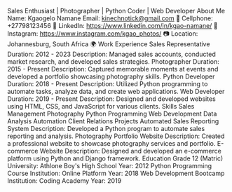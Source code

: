 Sales Enthusiast | Photographer | Python Coder | Web Developer
About Me
Name: Kgaogelo Namane
Email: kinechnotick@gmail.com 📧
Cellphone: +27798123456 📱
LinkedIn: https://www.linkedin.com/in/kgao-namane/ 🔗
Instagram: https://www.instagram.com/kgao_photos/ 📷
Location: Johannesburg, South Africa 🌍
Work Experience
Sales Representative
Duration: 2012 - 2023
Description: Managed sales accounts, conducted market research, and developed sales strategies.
Photographer
Duration: 2015 - Present
Description: Captured memorable moments at events and developed a portfolio showcasing photography skills.
Python Developer
Duration: 2018 - Present
Description: Utilized Python programming to automate tasks, analyze data, and create web applications.
Web Developer
Duration: 2019 - Present
Description: Designed and developed websites using HTML, CSS, and JavaScript for various clients.
Skills
Sales Management
Photography
Python Programming
Web Development
Data Analysis
Automation
Client Relations
Projects
Automated Sales Reporting System
Description: Developed a Python program to automate sales reporting and analysis.
Photography Portfolio Website
Description: Created a professional website to showcase photography services and portfolio.
E-commerce Website
Description: Designed and developed an e-commerce platform using Python and Django framework.
Education
Grade 12 (Matric)
University: Athlone Boy's High School
Year: 2012
Python Programming Course
Institution: Online Platform
Year: 2018
Web Development Bootcamp
Institution: Coding Academy
Year: 2019
